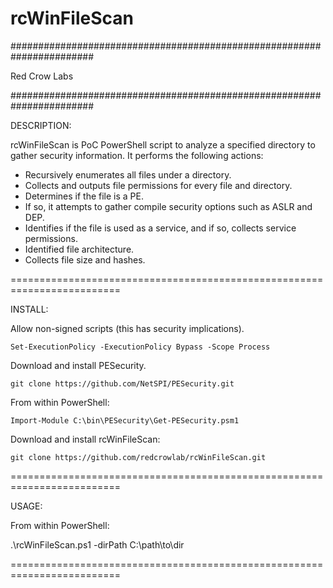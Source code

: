 # rcWinFileScan
#######################################################################

Red Crow Labs

#######################################################################

DESCRIPTION:

rcWinFileScan is PoC PowerShell script to analyze a specified directory to gather security information.
It performs the following actions:

- Recursively enumerates all files under a directory.
- Collects and outputs file permissions for every file and directory.
- Determines if the file is a PE.
- If so, it attempts to gather compile security options such as ASLR and DEP.
- Identifies if the file is used as a service, and if so, collects service permissions.
- Identified file architecture.
- Collects file size and hashes.

=========================================================================

INSTALL: 

Allow non-signed scripts (this has security implications).

    Set-ExecutionPolicy -ExecutionPolicy Bypass -Scope Process

Download and install PESecurity.

    git clone https://github.com/NetSPI/PESecurity.git

From within PowerShell:

    Import-Module C:\bin\PESecurity\Get-PESecurity.psm1

Download and install rcWinFileScan:

    git clone https://github.com/redcrowlab/rcWinFileScan.git



=========================================================================

USAGE: 

From within PowerShell:

.\rcWinFileScan.ps1 -dirPath C:\path\to\dir

=========================================================================
